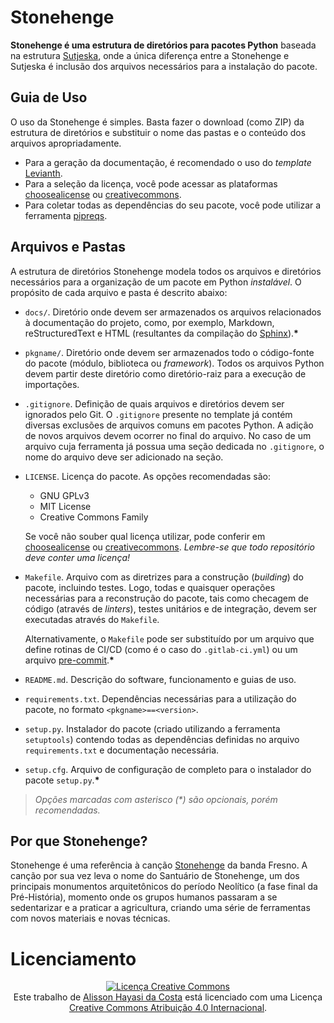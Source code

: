 # Stonehenge

**Stonehenge é uma estrutura de diretórios para pacotes Python** baseada na estrutura [Sutjeska](https://github.com/ahayasic/sutjeska), onde a única diferença entre a Stonehenge e Sutjeska é inclusão dos arquivos necessários para a instalação do pacote.

## Guia de Uso

O uso da Stonehenge é simples. Basta fazer o download (como ZIP) da estrutura de diretórios e substituir o nome das pastas e o conteúdo dos arquivos apropriadamente.

- Para a geração da documentação, é recomendado o uso do *template* [Levianth](link).
- Para a seleção da licença, você pode acessar as plataformas [choosealicense](https://choosealicense.com/) ou [creativecommons](https://creativecommons.org/choose/).
- Para coletar todas as dependências do seu pacote, você pode utilizar a ferramenta [pipreqs](https://pypi.org/project/pipreqs/).

## Arquivos e Pastas

A estrutura de diretórios Stonehenge modela todos os arquivos e diretórios necessários para a organização de um pacote em Python *instalável*. O propósito de cada arquivo e pasta é descrito abaixo:

- `docs/`. Diretório onde devem ser armazenados os arquivos relacionados à documentação do projeto, como, por exemplo, Markdown, reStructuredText e HTML (resultantes da compilação do [Sphinx](https://www.sphinx-doc.org/en/master/)).**\***

- `pkgname/`. Diretório onde devem ser armazenados todo o código-fonte do pacote (módulo, biblioteca ou *framework*). Todos os arquivos Python devem partir deste diretório como diretório-raiz para a execução de importações.

- `.gitignore`. Definição de quais arquivos e diretórios devem ser ignorados pelo Git. O `.gitignore` presente no template já contém diversas exclusões de arquivos comuns em pacotes Python. A adição de novos arquivos devem ocorrer no final do arquivo. No caso de um arquivo cuja ferramenta já possua uma seção dedicada no `.gitignore`, o nome do arquivo deve ser adicionado na seção.

- `LICENSE`. Licença do pacote. As opções recomendadas são:

  - GNU GPLv3
  - MIT License
  - Creative Commons Family

  Se você não souber qual licença utilizar, pode conferir em [choosealicense](https://choosealicense.com/) ou [creativecommons](https://creativecommons.org/choose/). *Lembre-se que todo repositório deve conter uma licença!*

- `Makefile`. Arquivo com as diretrizes para a construção (*building*) do pacote, incluindo testes. Logo, todas e quaisquer operações necessárias para a reconstrução do pacote, tais como checagem de código (através de *linters*), testes unitários e de integração, devem ser executadas através do `Makefile`.

  Alternativamente, o `Makefile` pode ser substituído por um arquivo que define rotinas de CI/CD (como é o caso do `.gitlab-ci.yml`) ou um arquivo [pre-commit](https://pre-commit.com/).**\***

- `README.md`. Descrição do software, funcionamento e guias de uso.

- `requirements.txt`. Dependências necessárias para a utilização do pacote, no formato `<pkgname>==<version>`.

- `setup.py`. Instalador do pacote (criado utilizando a ferramenta `setuptools`) contendo todas as dependências definidas no arquivo `requirements.txt` e documentação necessária.

- `setup.cfg`. Arquivo de configuração de completo para o instalador do pacote `setup.py`.**\***



> *Opções marcadas com asterisco (\*) são opcionais, porém recomendadas.*

## Por que Stonehenge?

Stonehenge é uma referência à canção [Stonehenge](https://www.youtube.com/watch?v=Bh6ZWsM7PLk) da banda Fresno. A canção por sua vez leva o nome do Santuário de Stonehenge, um dos principais monumentos arquitetônicos do período Neolítico (a fase final da Pré-História), momento onde os grupos humanos passaram a se sedentarizar e a praticar a agricultura, criando uma série de ferramentas com novos materiais e novas técnicas.

# Licenciamento

<p align='center'>
	<a rel="license" href="http://creativecommons.org/licenses/by/4.0/">
		<img alt="Licença Creative Commons" style="border-width:0" src="https://i.creativecommons.org/l/by/4.0/88x31.png" />
	</a><br />Este trabalho de <a xmlns:cc="http://creativecommons.org/ns#" href="https://github.com/ahayasic/stonehenge/" property="cc:attributionName" rel="cc:attributionURL">Alisson Hayasi da Costa</a> está licenciado com uma Licença <a rel="license" href="http://creativecommons.org/licenses/by/4.0/">Creative Commons Atribuição 4.0 Internacional</a>.
</p>
